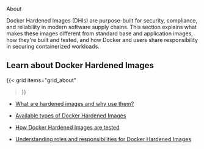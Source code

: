 About


Docker Hardened Images (DHIs) are purpose-built for security, compliance, and
reliability in modern software supply chains. This section explains what makes
these images different from standard base and application images, how they're
built and tested, and how Docker and users share responsibility in securing
containerized workloads.

## Learn about Docker Hardened Images

{{< grid
  items="grid_about"
>}}


- [What are hardened images and why use them?](https://docs.docker.com/dhi/about/what/)

- [Available types of Docker Hardened Images](https://docs.docker.com/dhi/about/available/)

- [How Docker Hardened Images are tested](https://docs.docker.com/dhi/about/test/)

- [Understanding roles and responsibilities for Docker Hardened Images](https://docs.docker.com/dhi/about/responsibility/)
